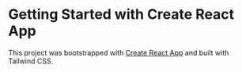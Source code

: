 # Getting Started with Create React App

This project was bootstrapped with [Create React App](https://github.com/facebook/create-react-app) and built with Tailwind CSS.
